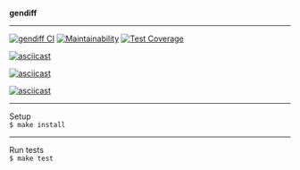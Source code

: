 **gendiff**  
***
[![gendiff CI](https://github.com/yigres/frontend-project-lvl2/workflows/gendiff%20CI/badge.svg)](https://github.com/yigres/frontend-project-lvl2/actions) 
[![Maintainability](https://api.codeclimate.com/v1/badges/e41cccd0ebbf515a117a/maintainability)](https://codeclimate.com/github/yigres/frontend-project-lvl2/maintainability) 
[![Test Coverage](https://api.codeclimate.com/v1/badges/e41cccd0ebbf515a117a/test_coverage)](https://codeclimate.com/github/yigres/frontend-project-lvl2/test_coverage)   

[![asciicast](https://asciinema.org/a/374139.svg)](https://asciinema.org/a/374139)     

[![asciicast](https://asciinema.org/a/375201.svg)](https://asciinema.org/a/375201)

[![asciicast](https://asciinema.org/a/377800.svg)](https://asciinema.org/a/377800)
***
Setup       
`$ make install`        
***
Run tests       
`$ make test`       
